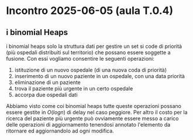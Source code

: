 # Incontro 2025-06-05 (aula T.0.4)

## i binomial Heaps

i binomial heaps solo la struttura dati per gestire un set si code di priorità (più ospedali distribuiti sul territorio) che possano essere soggette a fusione.
Con essi vogliamo consentire le seguenti operazioni:

1. istituzione di un nuovo ospedale (di una nuova coda di priorità)
2. inserimento di un nuovo paziente in un ospedale, con una data priorità
3. eliminazione di un paziente
4. trova il paziente più urgente in un certo ospedale
5. accorpa due ospedali dati

Abbiamo visto come coi binomial heaps tutte queste operazioni possano essere gestite in $O(log n)$ di delay nel caso peggiore. Per altro il costo per la ricerca del paziente più urgente può ovviamente essere messo a carico delle operazioni di aggiornamento tenendosi annotato l'elemento da ritornare ed aggiornandolo ad  ogni modifica. 
